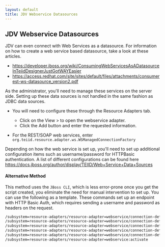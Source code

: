 ```yaml
---
layout: default
title: JDV Webservice Datasources
---
```


## JDV Webservice Datasources


JDV can even connect with Web Services as a datasource. For information on how to create a web service based datasource, take a look at these articles.
- https://developer.jboss.org/wiki/ConsumingWebServicesAsADatasourceInTeiidDesignerJustGotWAYEasier
- https://access.redhat.com/site/sites/default/files/attachments/consumerest-ws-datasource_version2.pdf

As the administrator, you'll need to manage these services on the server side. Setting up these data sources is not handled in the same fashion as JDBC data sources.

- You will need to configure these through the Resource Adapters tab.
  - Click on the View > to open the webservice adapter.
  - Click the Add button and enter the requested information.


- For the REST/SOAP web services, enter `org.teiid.resource.adapter.ws.WSManagedConnectionFactory`


Depending on how the web service is set up, you'll need to set up additional configuration items such as username/password for HTTPBasic authentication. A list of different configurations can be found here https://docs.jboss.org/author/display/TEIID/Web+Service+Data+Sources




#### Alternative Method

This method uses the `JBoss CLI`, which is less error-prone once you get the script created, you eliminate the need for manual intervention to set up. You can use the following as a template. These commands set up an endpoint with HTTP Basic Auth, which requires sending a username and password as headers on the request.
```sh
/subsystem=resource-adapters/resource-adapter=webservice/connection-definitions=mywebds:add(jndi-name=java:/mywebds, class-name=org.teiid.resource.adapter.ws.WSManagedConnectionFactory, enabled=true, use-java-context=true)
/subsystem=resource-adapters/resource-adapter=webservice/connection-definitions= mywebds /config-properties=EndPoint:add(value="http://abc.defghi")
/subsystem=resource-adapters/resource-adapter=webservice/connection-definitions= mywebds /config-properties=AuthPassword:add(value="password")
/subsystem=resource-adapters/resource-adapter=webservice/connection-definitions= mywebds /config-properties=SecurityType:add(value="HTTPBasic")
/subsystem=resource-adapters/resource-adapter=webservice/connection-definitions= mywebds /config-properties=AuthUserName:add(value="username")
/subsystem=resource-adapters/resource-adapter=webservice:activate
```
